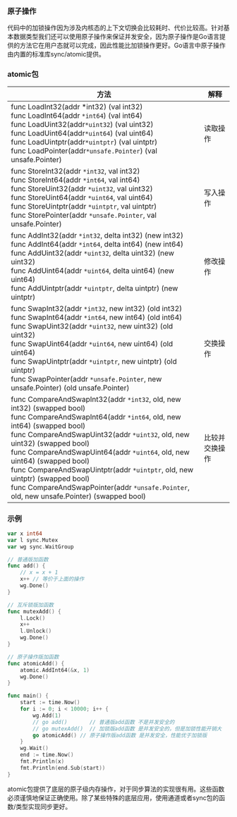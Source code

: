 ###  原子操作

代码中的加锁操作因为涉及内核态的上下文切换会比较耗时、代价比较高。针对基本数据类型我们还可以使用原子操作来保证并发安全，因为原子操作是Go语言提供的方法它在用户态就可以完成，因此性能比加锁操作更好。Go语言中原子操作由内置的标准库sync/atomic提供。



### atomic包

| 方法                                                         | 解释           |
| ------------------------------------------------------------ | -------------- |
| func LoadInt32(addr *int32) (val int32) <br>func LoadInt64(addr `*int64`) (val int64)<br>func LoadUint32(addr`*uint32`) (val uint32)<br>func LoadUint64(addr`*uint64`) (val uint64)<br>func LoadUintptr(addr`*uintptr`) (val uintptr)<br>func LoadPointer(addr`*unsafe.Pointer`) (val unsafe.Pointer) | 读取操作       |
| func StoreInt32(addr `*int32`, val int32) <br>func StoreInt64(addr `*int64`, val int64) <br>func StoreUint32(addr `*uint32`, val uint32) <br>func StoreUint64(addr `*uint64`, val uint64) <br>func StoreUintptr(addr `*uintptr`, val uintptr) <br>func StorePointer(addr `*unsafe.Pointer`, val unsafe.Pointer) | 写入操作       |
| func AddInt32(addr `*int32`, delta int32) (new int32) <br>func AddInt64(addr `*int64`, delta int64) (new int64)<br> func AddUint32(addr `*uint32`, delta uint32) (new uint32) <br>func AddUint64(addr `*uint64`, delta uint64) (new uint64) <br>func AddUintptr(addr `*uintptr`, delta uintptr) (new uintptr) | 修改操作       |
| func SwapInt32(addr `*int32`, new int32) (old int32) <br>func SwapInt64(addr `*int64`, new int64) (old int64) <br>func SwapUint32(addr `*uint32`, new uint32) (old uint32) <br>func SwapUint64(addr `*uint64`, new uint64) (old uint64) <br>func SwapUintptr(addr `*uintptr`, new uintptr) (old uintptr) <br>func SwapPointer(addr `*unsafe.Pointer`, new unsafe.Pointer) (old unsafe.Pointer) | 交换操作       |
| func CompareAndSwapInt32(addr `*int32`, old, new int32) (swapped bool) <br>func CompareAndSwapInt64(addr `*int64`, old, new int64) (swapped bool) <br>func CompareAndSwapUint32(addr `*uint32`, old, new uint32) (swapped bool) <br>func CompareAndSwapUint64(addr `*uint64`, old, new uint64) (swapped bool) <br>func CompareAndSwapUintptr(addr `*uintptr`, old, new uintptr) (swapped bool) <br>func CompareAndSwapPointer(addr `*unsafe.Pointer`, old, new unsafe.Pointer) (swapped bool) | 比较并交换操作 |

###  示例

```go
var x int64
var l sync.Mutex
var wg sync.WaitGroup

// 普通版加函数
func add() {
    // x = x + 1
    x++ // 等价于上面的操作
    wg.Done()
}

// 互斥锁版加函数
func mutexAdd() {
    l.Lock()
    x++
    l.Unlock()
    wg.Done()
}

// 原子操作版加函数
func atomicAdd() {
    atomic.AddInt64(&x, 1)
    wg.Done()
}

func main() {
    start := time.Now()
    for i := 0; i < 10000; i++ {
        wg.Add(1)
        // go add()       // 普通版add函数 不是并发安全的
        // go mutexAdd()  // 加锁版add函数 是并发安全的，但是加锁性能开销大
        go atomicAdd() // 原子操作版add函数 是并发安全，性能优于加锁版
    }
    wg.Wait()
    end := time.Now()
    fmt.Println(x)
    fmt.Println(end.Sub(start))
}
```

atomic包提供了底层的原子级内存操作，对于同步算法的实现很有用。这些函数必须谨慎地保证正确使用。除了某些特殊的底层应用，使用通道或者sync包的函数/类型实现同步更好。